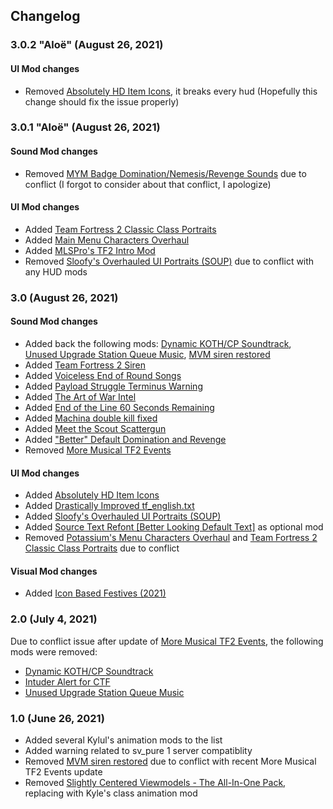 ## Changelog
### 3.0.2 "Aloë" (August 26, 2021)
#### UI Mod changes
- Removed [Absolutely HD Item Icons](https://gamebanana.com/mods/316151), it breaks every hud (Hopefully this change should fix the issue properly)


### 3.0.1 "Aloë" (August 26, 2021)
#### Sound Mod changes
- Removed [MYM Badge Domination/Nemesis/Revenge Sounds](https://gamebanana.com/sounds/44570) due to conflict (I forgot to consider about that conflict, I apologize)

#### UI Mod changes
- Added [Team Fortress 2 Classic Class Portraits](https://gamebanana.com/mods/26067)
- Added [Main Menu Characters Overhaul](https://gamebanana.com/mods/294786)
- Added [MLSPro's TF2 Intro Mod](https://gamebanana.com/mods/311302)
- Removed [Sloofy's Overhauled UI Portraits (SOUP)](https://gamebanana.com/mods/26400) due to conflict with any HUD mods

### 3.0 (August 26, 2021)
#### Sound Mod changes
- Added back the following mods: [Dynamic KOTH/CP Soundtrack](https://gamebanana.com/sounds/53977), [Unused Upgrade Station Queue Music](https://gamebanana.com/sounds/50979), [MVM siren restored](https://gamebanana.com/sounds/48510)
- Added [Team Fortress 2 Siren](https://gamebanana.com/sounds/48875)
- Added [Voiceless End of Round Songs](https://gamebanana.com/sounds/30727)
- Added [Payload Struggle Terminus Warning](https://gamebanana.com/sounds/53979)
- Added [The Art of War Intel](https://gamebanana.com/sounds/21966)
- Added [End of the Line 60 Seconds Remaining](https://gamebanana.com/sounds/26394)
- Added [Machina double kill fixed](https://gamebanana.com/sounds/16244)
- Added [Meet the Scout Scattergun](https://gamebanana.com/sounds/55399)
- Added ["Better" Default Domination and Revenge](https://gamebanana.com/sounds/54940)
- Removed [More Musical TF2 Events](https://gamebanana.com/sounds/53978)

#### UI Mod changes
- Added [Absolutely HD Item Icons](https://gamebanana.com/mods/316151)
- Added [Drastically Improved tf_english.txt](https://gamebanana.com/mods/314843)
- Added [Sloofy's Overhauled UI Portraits (SOUP)](https://gamebanana.com/mods/26400)
- Added [Source Text Refont [Better Looking Default Text]](https://gamebanana.com/mods/314848) as optional mod
- Removed [Potassium's Menu Characters Overhaul](https://gamebanana.com/mods/294786) and [Team Fortress 2 Classic Class Portraits](https://gamebanana.com/mods/26067) due to conflict

#### Visual Mod changes
- Added [Icon Based Festives (2021)](https://gamebanana.com/mods/314047)


### 2.0 (July 4, 2021)
Due to conflict issue after update of [More Musical TF2 Events](https://gamebanana.com/sounds/53978), the following mods were removed:
- [Dynamic KOTH/CP Soundtrack](https://gamebanana.com/sounds/53977)
- [Intuder Alert for CTF](https://gamebanana.com/sounds/54423)
- [Unused Upgrade Station Queue Music](https://gamebanana.com/sounds/50979)

### 1.0 (June 26, 2021)
- Added several Kylul's animation mods to the list
- Added warning related to sv_pure 1 server compatiblity
- Removed [MVM siren restored](https://gamebanana.com/sounds/48510) due to conflict with recent More Musical TF2 Events update
- Removed [Slightly Centered Viewmodels - The All-In-One Pack](https://gamebanana.com/mods/205759), replacing with Kyle's class animation mod
